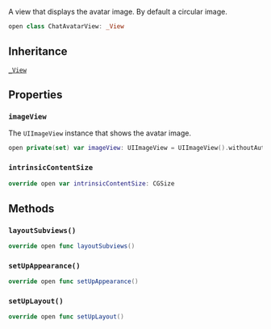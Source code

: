 
A view that displays the avatar image. By default a circular image.

``` swift
open class ChatAvatarView: _View 
```

## Inheritance

[`_View`](/_View)

## Properties

### `imageView`

The `UIImageView` instance that shows the avatar image.

``` swift
open private(set) var imageView: UIImageView = UIImageView().withoutAutoresizingMaskConstraints
```

### `intrinsicContentSize`

``` swift
override open var intrinsicContentSize: CGSize 
```

## Methods

### `layoutSubviews()`

``` swift
override open func layoutSubviews() 
```

### `setUpAppearance()`

``` swift
override open func setUpAppearance() 
```

### `setUpLayout()`

``` swift
override open func setUpLayout() 
```

